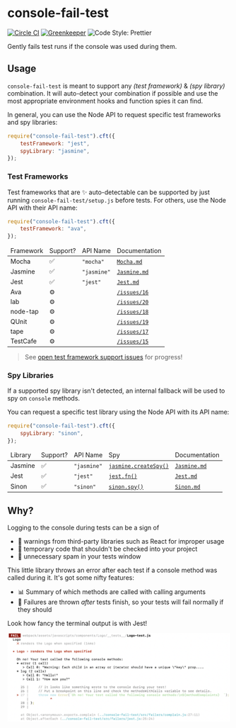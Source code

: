 # console-fail-test

[![Circle CI](https://circleci.com/gh/Codecademy/console-fail-test.svg?style=svg)](https://circleci.com/gh/Codecademy/console-fail-test)
[![Greenkeeper](https://badges.greenkeeper.io/Codecademy/console-fail-test.svg)](https://greenkeeper.io/)
![Code Style: Prettier](https://img.shields.io/badge/code_style-prettier-14cc21.svg)

Gently fails test runs if the console was used during them.

## Usage

`console-fail-test` is meant to support any _(test framework)_ & _(spy library)_ combination.
It will auto-detect your combination if possible and use the most appropriate environment hooks and function spies it can find.

In general, you can use the Node API to request specific test frameworks and spy libraries:

```js
require("console-fail-test").cft({
    testFramework: "jest",
    spyLibrary: "jasmine",
});
```

### Test Frameworks

Test frameworks that are ✨ auto-detectable can be supported by just running `console-fail-test/setup.js` before tests.
For others, use the Node API with their API name:

```js
require("console-fail-test").cft({
    testFramework: "ava",
});
```

<table>
  <thead>
    <tr>
      <td>Framework</td>
      <td>Support?</td>
      <td>API Name</td>
      <td>Documentation</td>
    </tr>
  </thead>
  <tbody>
    <tr>
      <td>Mocha</td>
      <td>
        <span aria-label="supported" role="img">✅️</span>
      </td>
      <td>
        <code>"mocha"</code>
      </td>
      <td>
        <a href="./docs/Mocha.md">
          <code>Mocha.md</code>
        </a>
      </td>
    </tr>
    <tr>
      <td>Jasmine</td>
      <td>
        <span aria-label="supported" role="img">✅️</span>
      </td>
      <td>
        <code>"jasmine"</code>
      </td>
      <td>
        <a href="./docs/Jasmine.md">
          <code>Jasmine.md</code>
        </a>
      </td>
    </tr>
    <tr>
      <td>Jest</td>
      <td>
        <span aria-label="supported" role="img">✅️</span>
      </td>
      <td>
        <code>"jest"</code>
      </td>
      <td>
        <a href="./docs/Jest.md">
          <code>Jest.md</code>
        </a>
      </td>
    </tr>
    <tr>
      <td>Ava</td>
      <td>
        <span aria-label="not yet supported" role="img">⚙️</span>
      </td>
      <td />
      <td>
        <a href="https://github.com/RyzacInc/console-fail-test/issues/16">
          <code>/issues/16</code>
        </a>
      </td>
    </tr>
    <tr>
      <td>lab</td>
      <td>
        <span aria-label="not yet supported" role="img">⚙️</span>
      </td>
      <td />
      <td>
        <a href="https://github.com/RyzacInc/console-fail-test/issues/20">
          <code>/issues/20</code>
        </a>
      </td>
    </tr>
    <tr>
      <td>node-tap</td>
      <td>
        <span aria-label="not yet supported" role="img">⚙️</span>
      </td>
      <td />
      <td>
        <a href="https://github.com/RyzacInc/console-fail-test/issues/18">
          <code>/issues/18</code>
        </a>
      </td>
    </tr>
    <tr>
      <td>QUnit</td>
      <td>
        <span aria-label="not yet supported" role="img">⚙️</span>
      </td>
      <td />
      <td>
        <a href="https://github.com/RyzacInc/console-fail-test/issues/19">
          <code>/issues/19</code>
        </a>
      </td>
    </tr>
    <tr>
      <td>tape</td>
      <td>
        <span aria-label="not yet supported" role="img">⚙️</span>
      </td>
      <td />
      <td>
        <a href="https://github.com/RyzacInc/console-fail-test/issues/17">
          <code>/issues/17</code>
        </a>
      </td>
    </tr>
    <tr>
      <td>TestCafe</td>
      <td>
        <span aria-label="not yet supported" role="img">⚙️</span>
      </td>
      <td />
      <td>
        <a href="https://github.com/RyzacInc/console-fail-test/issues/15">
          <code>/issues/15</code>
        </a>
      </td>
    </tr>
  </tbody>
</table>

> See [open test framework support issues](https://github.com/RyzacInc/console-fail-test/issues?q=is%3Aissue+is%3Aopen+label%3A%22test+framework+support%22) for progress!

### Spy Libraries

If a supported spy library isn't detected, an internal fallback will be used to spy on `console` methods.

You can request a specific test library using the Node API with its API name:

```js
require("console-fail-test").cft({
    spyLibrary: "sinon",
});
```

<table>
  <thead>
    <tr>
      <td>Library</td>
      <td>Support?</td>
      <td>API Name</td>
      <td>Spy</td>
      <td>Documentation</td>
    </tr>
  </thead>
  <tbody>
    <tr>
      <td>Jasmine</td>
      <td>
        <span aria-label="supported" role="img">✅️</span>
      </td>
      <td>
        <code>"jasmine"</code>
      </td>
      <td>
        <a href="https://jasmine.github.io/2.0/introduction.html#section-Spies">
          <code>jasmine.createSpy()</code>
        </a>
      </td>
      <td>
        <a href="./docs/Jasmine.md">
          <code>Jasmine.md</code>
        </a>
      </td>
    </tr>
    <tr>
      <td>Jest</td>
      <td>
        <span aria-label="supported" role="img">✅️</span>
      </td>
      <td>
        <code>"jest"</code>
      </td>
      <td>
        <a href="https://jestjs.io/docs/en/mock-functions.html">
          <code>jest.fn()</code>
        </a>
      </td>
      <td>
        <a href="./docs/Jest.md">
          <code>Jest.md</code>
        </a>
      </td>
    </tr>
    <tr>
      <td>Sinon</td>
      <td>
        <span aria-label="supported" role="img">✅️</span>
      </td>
      <td>
        <code>"sinon"</code>
      </td>
      <td>
        <a href="https://sinonjs.org/releases/latest/spies">
          <code>sinon.spy()</code>
        </a>
      </td>
      <td>
        <a href="./docs/Sinon.md">
          <code>Sinon.md</code>
        </a>
      </td>
    </tr>
  </tbody>
</table>

## Why?

Logging to the console during tests can be a sign of

-   🚫 warnings from third-party libraries such as React for improper usage
-   🤕 temporary code that shouldn't be checked into your project
-   📢 unnecessary spam in your tests window

This little library throws an error after each test if a console method was called during it.
It's got some nifty features:

-   📊 Summary of which methods are called with calling arguments
-   🛫 Failures are thrown _after_ tests finish, so your tests will fail normally if they should

Look how fancy the terminal output is with Jest!

![Terminal output showing details on each console call failing a test](./images/sample.png)
